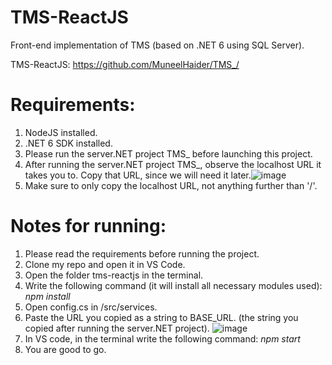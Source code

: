 # TMS-ReactJS
 Front-end implementation of TMS (based on .NET 6 using SQL Server).

 TMS-ReactJS:
 https://github.com/MuneelHaider/TMS_/

# Requirements:
1. NodeJS installed.
2. .NET 6 SDK installed.
3. Please run the server.NET project TMS_ before launching this project.
4. After running the server.NET project TMS_, observe the localhost URL it takes you to. Copy that URL, since we will need it later.![image](https://github.com/user-attachments/assets/4f80b1e0-b688-41ad-9387-148a29983de4)
5. Make sure to only copy the localhost URL, not anything further than '/'.

# Notes for running:
1. Please read the requirements before running the project.
2. Clone my repo and open it in VS Code.
3. Open the folder tms-reactjs in the terminal.
4. Write the following command (it will install all necessary modules used):  *npm install*
5. Open config.cs in /src/services.
6. Paste the URL you copied as a string to BASE_URL. (the string you copied after running the server.NET project).
   ![image](https://github.com/user-attachments/assets/d7350d39-1dac-4584-a606-08eab3ce4377)
8. In VS code, in the terminal write the following command: *npm start*
9. You are good to go.

